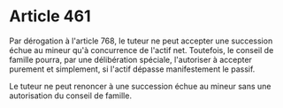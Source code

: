 # Article 461

Par dérogation à l'article 768, le tuteur ne peut accepter une succession échue au mineur qu'à concurrence de l'actif net. Toutefois, le conseil de famille pourra, par une délibération spéciale, l'autoriser à accepter purement et simplement, si l'actif dépasse manifestement le passif.

Le tuteur ne peut renoncer à une succession échue au mineur sans une autorisation du conseil de famille.
